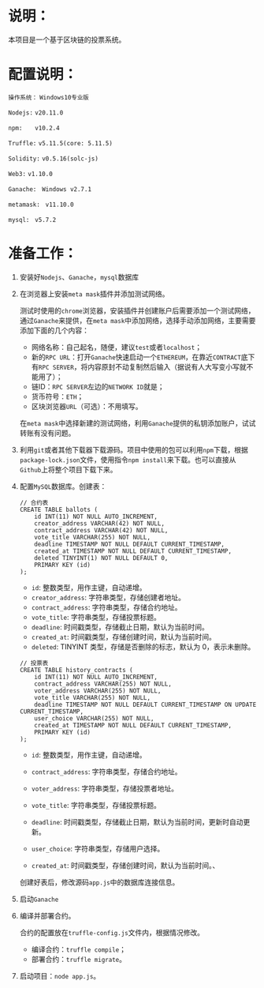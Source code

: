 # 说明：

本项目是一个基于区块链的投票系统。

# 配置说明：

`操作系统：`                             `Windows10专业版`

`Nodejs:`			                   `v20.11.0`

`npm:	`		                     	    `v10.2.4`

`Truffle:`		                    `v5.11.5(core: 5.11.5)`

`Solidity:`                          `v0.5.16(solc-js)`

`Web3:`                                  `v1.10.0`

`Ganache: `                           `Windows v2.7.1`

`metamask: `						 `v11.10.0`

`mysql: `                 	          `v5.7.2`

# 准备工作：

1. 安装好`Nodejs`、`Ganache`，`mysql`数据库

2. 在浏览器上安装`meta mask`插件并添加测试网络。

   测试时使用的`chrome`浏览器，安装插件并创建账户后需要添加一个测试网络，通过`Ganache`来提供，在`meta mask`中添加网络，选择手动添加网络，主要需要添加下面的几个内容：

   - 网络名称：自己起名，随便，建议`test`或者`localhost`；
   - 新的`RPC URL`：打开`Ganache`快速启动一个`ETHEREUM`，在靠近`CONTRACT`底下有`RPC SERVER`，将内容原封不动复制然后输入（据说有人大写变小写就不能用了）；
   - 链ID：`RPC SERVER`左边的`NETWORK ID`就是；
   - 货币符号：`ETH`；
   - 区块浏览器`URL`（可选）：不用填写。

   在`meta mask`中选择新建的测试网络，利用`Ganache`提供的私钥添加账户，试试转账有没有问题。

3. 利用`git`或者其他下载器下载源码。项目中使用的包可以利用`npm`下载，根据`package-lock.json`文件，使用指令`npm install`来下载。也可以直接从`Github`上将整个项目下载下来。

4. 配置`MySQL`数据库。创建表：

   ```
   // 合约表
   CREATE TABLE ballots (
       id INT(11) NOT NULL AUTO_INCREMENT,
       creator_address VARCHAR(42) NOT NULL,
       contract_address VARCHAR(42) NOT NULL,
       vote_title VARCHAR(255) NOT NULL,
       deadline TIMESTAMP NOT NULL DEFAULT CURRENT_TIMESTAMP,
       created_at TIMESTAMP NOT NULL DEFAULT CURRENT_TIMESTAMP,
       deleted TINYINT(1) NOT NULL DEFAULT 0,
       PRIMARY KEY (id)
   );
   ```

   - `id`: 整数类型，用作主键，自动递增。
   - `creator_address`: 字符串类型，存储创建者地址。
   - `contract_address`: 字符串类型，存储合约地址。
   - `vote_title`: 字符串类型，存储投票标题。
   - `deadline`: 时间戳类型，存储截止日期，默认为当前时间。
   - `created_at`: 时间戳类型，存储创建时间，默认为当前时间。
   - `deleted`: TINYINT 类型，存储是否删除的标志，默认为 0，表示未删除。

   ```
   // 投票表
   CREATE TABLE history_contracts (
       id INT(11) NOT NULL AUTO_INCREMENT,
       contract_address VARCHAR(255) NOT NULL,
       voter_address VARCHAR(255) NOT NULL,
       vote_title VARCHAR(255) NOT NULL,
       deadline TIMESTAMP NOT NULL DEFAULT CURRENT_TIMESTAMP ON UPDATE CURRENT_TIMESTAMP,
       user_choice VARCHAR(255) NOT NULL,
       created_at TIMESTAMP NOT NULL DEFAULT CURRENT_TIMESTAMP,
       PRIMARY KEY (id)
   );
   ```

   - `id`: 整数类型，用作主键，自动递增。

   - `contract_address`: 字符串类型，存储合约地址。

   - `voter_address`: 字符串类型，存储投票者地址。

   - `vote_title`: 字符串类型，存储投票标题。

   - `deadline`: 时间戳类型，存储截止日期，默认为当前时间，更新时自动更新。

   - `user_choice`: 字符串类型，存储用户选择。

   - `created_at`: 时间戳类型，存储创建时间，默认为当前时间。、

   创建好表后，修改源码`app.js`中的数据库连接信息。

4. 启动`Ganache`

5. 编译并部署合约。

   合约的配置放在`truffle-config.js`文件内，根据情况修改。

   - 编译合约：`truffle compile`；
   - 部署合约：`truffle migrate`。

6. 启动项目：`node app.js`。
